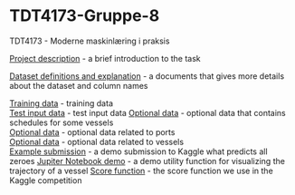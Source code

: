 # TDT4173-Gruppe-8
TDT4173 - Moderne maskinlæring i praksis

[Project description](Machine_learning_task_for_TDT4173.pdf) - a brief introduction to the task

[Dataset definitions and explanation](Dataset_definitions_and_explanation.pdf) - a documents that gives more details about the dataset and column names

[Training data](ais_train.csv) - training data       
[Test input data](ais_test.csv) - test input data 
[Optional data](schedules_to_may_2024.csv) - optional data that contains schedules for some vessels  
[Optional data](ports.csv) - optional data related to ports           
[Optional data](vessels.csv) - optional data related to vessels         
[Example submission](ais_sample_submission.csv) - a demo submission to Kaggle what predicts all zeroes 
[Jupiter Notebook demo](vessel_trajectories_visualization.ipynb) - a demo utility function for visualizing the trajectory of a vessel
[Score function](kaggle_metric.ipynb) - the score function we use in the Kaggle competition
